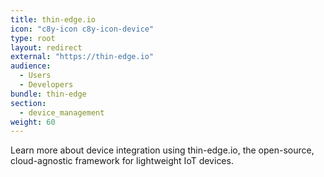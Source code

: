 ```yaml
---
title: thin-edge.io
icon: "c8y-icon c8y-icon-device"
type: root
layout: redirect
external: "https://thin-edge.io"
audience:
  - Users
  - Developers
bundle: thin-edge
section:
  - device_management
weight: 60
---
```


Learn more about device integration using thin-edge.io, the open-source, cloud-agnostic framework for lightweight IoT devices.
